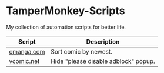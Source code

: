 # TamperMonkey-Scripts
My collection of automation scripts for better life.

| Script  | Description |
| ------------- | ------------- |
| [cmanga.com](./scripts/cmanga) | Sort comic by newest. |
| [vcomic.net](./scripts/vcomic) | Hide "please disable adblock" popup. |
